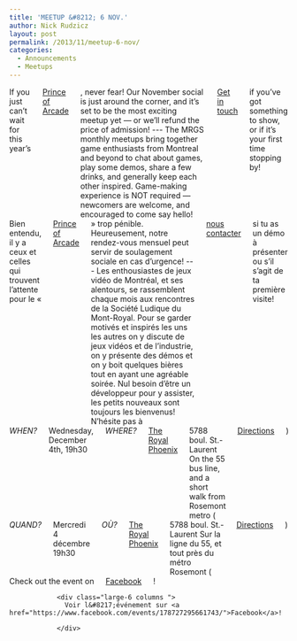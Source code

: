 ```yaml
---
title: 'MEETUP &#8212; 6 NOV.'
author: Nick Rudzicz
layout: post
permalink: /2013/11/meetup-6-nov/
categories:
  - Announcements
  - Meetups
---
```

<div class="large-6 columns ">
If you just can&#8217;t wait for this year&#8217;s <a href="http://prince.mrgs.ca">Prince of Arcade</a>, never fear! Our November social is just around the corner, and it&#8217;s set to be the most exciting meetup yet &#8212; or we&#8217;ll refund the price of admission!
---
The MRGS monthly meetups bring together game enthusiasts from Montreal and beyond to chat about games, play some demos, share a few drinks, and generally keep each other inspired. Game-making experience is NOT required &#8212; newcomers are welcome, and encouraged to come say hello!
<a href="mailto:bakedgoods@mrgs.ca">Get in touch</a> if you&#8217;ve got something to show, or if it&#8217;s your first time stopping by!
</div><div class="large-6 columns ">
Bien entendu, il y a ceux et celles qui trouvent l&#8217;attente pour le «<a href="http://prince.mrgs.ca">Prince of Arcade</a>» trop pénible. Heureusement, notre rendez-vous mensuel peut servir de soulagement sociale en cas d&#8217;urgence!
---
Les enthousiastes de jeux vidéo de Montréal, et ses alentours, se rassemblent chaque mois aux rencontres de la Société Ludique du Mont-Royal. Pour se garder motivés et inspirés les uns les autres on y discute de jeux vidéos et de l&#8217;industrie, on y présente des démos et on y boit quelques bières tout en ayant une agréable soirée. Nul besoin d&#8217;être un développeur pour y assister, les petits nouveaux sont toujours les bienvenus!
N&#8217;hésite pas à <a href="mailto:bakedgoods@mrgs.ca">nous contacter</a> si tu as un démo à présenter ou s&#8217;il s&#8217;agit de ta première visite!
</div><div class="large-6 columns ">
<em>WHEN?</em>
 Wednesday, December 4th, 19h30
<em>WHERE?</em>
 <a href="http://royalphoenixbar.com/">The Royal Phoenix</a>
 5788 boul. St.-Laurent
 On the 55 bus line, and a short walk from Rosemont metro
 (<a href="https://maps.google.com/maps?q=the+royal+phoenix">Directions</a>)
</div><div class="large-6 columns ">
<em>QUAND?</em>
 Mercredi 4 décembre 19h30
<em>OÙ?</em>
 <a href="http://royalphoenixbar.com/">The Royal Phoenix</a>
 5788 boul. St.-Laurent
 Sur la ligne du 55, et tout près du métro Rosemont
 (<a href="https://maps.google.com/maps?q=the+royal+phoenix">Directions</a>)
 </div><div class="large-6 columns ">
                  Check out the event on <a href="https://www.facebook.com/events/178727295661743/">Facebook</a>!
                </div>
                
                <div class="large-6 columns ">
                  Voir l&#8217;événement sur <a href="https://www.facebook.com/events/178727295661743/">Facebook</a>!

                </div>
